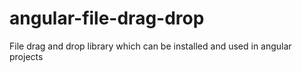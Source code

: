 # angular-file-drag-drop
File drag and drop library which can be installed and used in angular projects
